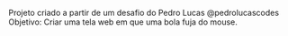 Projeto criado a partir de um desafio do Pedro Lucas @pedrolucascodes
Objetivo: Criar uma tela web em que uma bola fuja do mouse.